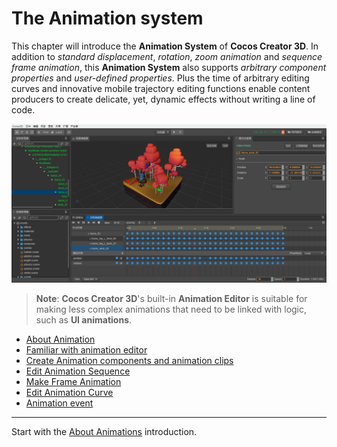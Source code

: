 # The Animation system

This chapter will introduce the __Animation System__ of __Cocos Creator 3D__. In addition to *standard displacement*, *rotation*, *zoom animation* and *sequence frame animation*, this __Animation System__ also supports *arbitrary component properties* and *user-defined properties*.  Plus the time of arbitrary editing curves and innovative mobile trajectory editing functions enable content producers to create delicate, yet, dynamic effects without writing a line of code.

![animation cover](index/main.gif)

> **Note**: __Cocos Creator 3D__'s built-in __Animation Editor__ is suitable for making less complex animations that need to be linked with logic, such as __UI animations__.

- [About Animation](animation.md)
- [Familiar with animation editor](animation-editor.md)
- [Create Animation components and animation clips](animation-create.md)
- [Edit Animation Sequence](animation-clip.md)
- [Make Frame Animation](sprite-animation.md)
- [Edit Animation Curve](animation-curve.md)
- [Animation event](animation-event.md)

<hr>

Start with the [About Animations](animation.md) introduction.